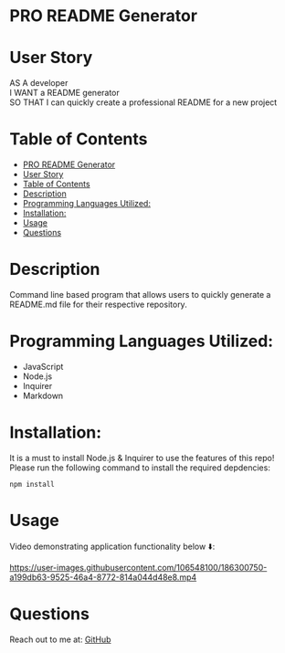 # PRO README Generator


# User Story 
AS A developer
<br>
I WANT a README generator
<br>
SO THAT I can quickly create a professional README for a new project

# Table of Contents
- [PRO README Generator](#pro-readme-generator)
- [User Story](#user-story)
- [Table of Contents](#table-of-contents)
- [Description](#description)
- [Programming Languages Utilized:](#programming-languages-utilized)
- [Installation:](#installation)
- [Usage](#usage)
- [Questions](#questions)
# Description 
Command line based program that allows users to quickly generate a README.md file for their respective repository. 


# Programming Languages Utilized: 
- JavaScript 
- Node.js 
- Inquirer
- Markdown 


# Installation: 
It is a must to install Node.js & Inquirer to use the features of this repo! 
<br>
Please run the following command to install the required depdencies:
<pre><code>npm install</code></pre>


# Usage 
Video demonstrating application functionality below ⬇️:

https://user-images.githubusercontent.com/106548100/186300750-a199db63-9525-46a4-8772-814a044d48e8.mp4








# Questions

Reach out to me at: <a href='https://github.com/ssavane26'>GitHub</a> 

